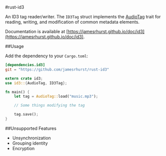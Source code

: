 #rust-id3

An ID3 tag reader/writer. The `ID3Tag` struct implements the [AudioTag](https://github.com/jamesrhurst/rust-audiotag) trait for reading, writing, and modification of common metadata elements.

Documentation is available at [https://jamesrhurst.github.io/doc/id3](https://jamesrhurst.github.io/doc/id3).

##Usage

Add the dependency to your `Cargo.toml`:

```toml
[dependencies.id3]
git = "https://github.com/jamesrhurst/rust-id3"
```

```rust
extern crate id3;
use id3::{AudioTag, ID3Tag};

fn main() {
	let tag = AudioTag::load("music.mp3");

	// Some things modifying the tag

	tag.save();
}
```

##Unsupported Features

  * Unsynchronization
  * Grouping identity
  * Encryption

